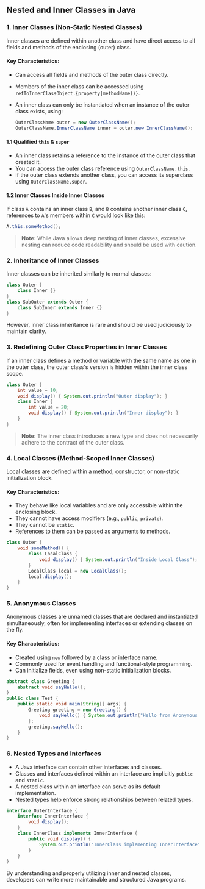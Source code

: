 ## Nested and Inner Classes in Java

### 1. Inner Classes (Non-Static Nested Classes)

Inner classes are defined within another class and have direct access to all fields and methods of the enclosing (outer) class.

#### Key Characteristics:

- Can access all fields and methods of the outer class directly.
- Members of the inner class can be accessed using `refToInnerClassObject.{property|methodName()}`.
- An inner class can only be instantiated when an instance of the outer class exists, using:
    
    ```java
    OuterClassName outer = new OuterClassName();
    OuterClassName.InnerClassName inner = outer.new InnerClassName();
    ```
    

#### 1.1 Qualified `this` & `super`

- An inner class retains a reference to the instance of the outer class that created it.
- You can access the outer class reference using `OuterClassName.this`.
- If the outer class extends another class, you can access its superclass using `OuterClassName.super`.

#### 1.2 Inner Classes Inside Inner Classes

If class `A` contains an inner class `B`, and `B` contains another inner class `C`, references to `A`'s members within `C` would look like this:

```java
A.this.someMethod();
```

> **Note:** While Java allows deep nesting of inner classes, excessive nesting can reduce code readability and should be used with caution.

### 2. Inheritance of Inner Classes

Inner classes can be inherited similarly to normal classes:

```java
class Outer {
    class Inner {}
}
class SubOuter extends Outer {
    class SubInner extends Inner {}
}
```

However, inner class inheritance is rare and should be used judiciously to maintain clarity.

### 3. Redefining Outer Class Properties in Inner Classes

If an inner class defines a method or variable with the same name as one in the outer class, the outer class's version is hidden within the inner class scope.

```java
class Outer {
    int value = 10;
    void display() { System.out.println("Outer display"); }
    class Inner {
        int value = 20;
        void display() { System.out.println("Inner display"); }
    }
}
```

> **Note:** The inner class introduces a new type and does not necessarily adhere to the contract of the outer class.

### 4. Local Classes (Method-Scoped Inner Classes)

Local classes are defined within a method, constructor, or non-static initialization block.

#### Key Characteristics:

- They behave like local variables and are only accessible within the enclosing block.
- They cannot have access modifiers (e.g., `public`, `private`).
- They cannot be `static`.
- References to them can be passed as arguments to methods.

```java
class Outer {
    void someMethod() {
        class LocalClass {
            void display() { System.out.println("Inside Local Class"); }
        }
        LocalClass local = new LocalClass();
        local.display();
    }
}
```

### 5. Anonymous Classes

Anonymous classes are unnamed classes that are declared and instantiated simultaneously, often for implementing interfaces or extending classes on the fly.

#### Key Characteristics:

- Created using `new` followed by a class or interface name.
- Commonly used for event handling and functional-style programming.
- Can initialize fields, even using non-static initialization blocks.

```java
abstract class Greeting {
    abstract void sayHello();
}
public class Test {
    public static void main(String[] args) {
        Greeting greeting = new Greeting() {
            void sayHello() { System.out.println("Hello from Anonymous Class!"); }
        };
        greeting.sayHello();
    }
}
```

### 6. Nested Types and Interfaces

- A Java interface can contain other interfaces and classes.
- Classes and interfaces defined within an interface are implicitly `public` and `static`.
- A nested class within an interface can serve as its default implementation.
- Nested types help enforce strong relationships between related types.

```java
interface OuterInterface {
    interface InnerInterface {
        void display();
    }
    class InnerClass implements InnerInterface {
        public void display() {
            System.out.println("InnerClass implementing InnerInterface");
        }
    }
}
```

By understanding and properly utilizing inner and nested classes, developers can write more maintainable and structured Java programs.